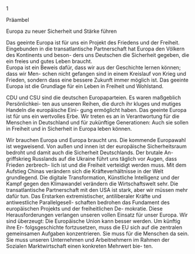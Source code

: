  
1 
 
 
Präambel 
 
Europa zu neuer Sicherheit und Stärke führen 
 
Das geeinte Europa ist für uns ein Projekt des Friedens und der Freiheit. Eingebunden in 
die transatlantische Partnerschaft hat Europa den Völkern des Kontinents und beson-
ders uns Deutschen die Sicherheit gegeben, die ein freies und gutes Leben braucht.  
Europa ist ein Beweis dafür, dass wir aus der Geschichte lernen können; dass wir Men-
schen nicht gefangen sind in einem Kreislauf von Krieg und Frieden, sondern dass eine 
bessere Zukunft immer möglich ist. Das geeinte Europa ist die Grundlage für ein Leben 
in Freiheit und Wohlstand. 
 
CDU und CSU sind die deutschen Europaparteien. Es waren maßgeblich Persönlichkei-
ten aus unseren Reihen, die durch ihr kluges und mutiges Handeln die europäische Eini-
gung ermöglicht haben. Das geeinte Europa ist für uns ein wertvolles Erbe. Wir treten es 
an in Verantwortung für die Menschen in Deutschland und für zukünftige Generationen: 
Auch sie sollen in Freiheit und in Sicherheit in Europa leben können. 
 
Wir brauchen Europa und Europa braucht uns. 
Die kommende Europawahl ist wegweisend. Von außen und innen ist der europäische 
Sicherheitsraum bedroht und damit auch die Sicherheit Deutschlands. Der brutale An-
griffskrieg Russlands auf die Ukraine führt uns täglich vor Augen, dass Frieden zerbrech-
lich ist und die Freiheit verteidigt werden muss. Mit dem Aufstieg Chinas verändern sich 
die Kräfteverhältnisse in der Welt grundlegend. Die digitale Transformation, Künstliche 
Intelligenz und der Kampf gegen den Klimawandel verändern die Wirtschaftswelt sehr. 
Die transatlantische Partnerschaft mit den USA ist stark, aber wir müssen mehr dafür 
tun. Das Erstarken extremistischer, antiliberaler Kräfte und antiwestliche Parallelgesell-
schaften bedrohen das Fundament des europäischen Projekts und der freiheitlichen De-
mokratie. Diese Herausforderungen verlangen unseren vollen Einsatz für unser Europa. 
Wir sind überzeugt: Die Europäische Union kann besser werden. Um künftig ihre Er-
folgsgeschichte fortzusetzen, muss die EU sich auf die zentralen gemeinsamen Aufgaben 
konzentrieren. Sie muss für die Menschen da sein. Sie muss unseren Unternehmen und 
Arbeitnehmern im Rahmen der Sozialen Marktwirtschaft einen konkreten Mehrwert bie-
ten. 
 
